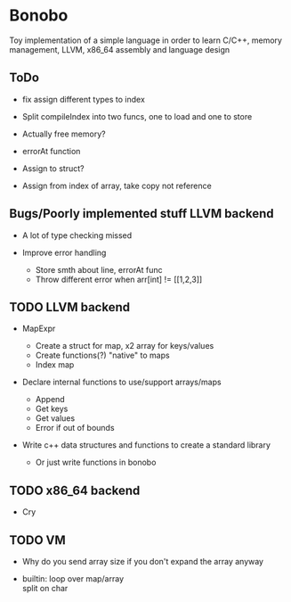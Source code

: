 # Bonobo

Toy implementation of a simple language in order to learn C/C++, memory management, LLVM, x86_64 assembly and language design

## ToDo

* fix assign different types to index

* Split compileIndex into two funcs, one to load and one to store

* Actually free memory?

* errorAt function

* Assign to struct?

* Assign from index of array, take copy not reference

## Bugs/Poorly implemented stuff LLVM backend

* A lot of type checking missed

* Improve error handling
    * Store smth about line, errorAt func
    * Throw different error when arr[int] != [[1,2,3]]

## TODO LLVM backend

* MapExpr
    * Create a struct for map, x2 array for keys/values
    * Create functions(?) "native" to maps
    * Index map 

* Declare internal functions to use/support arrays/maps
    * Append
    * Get keys
    * Get values
    * Error if out of bounds

* Write c++ data structures and functions to create a standard library
    * Or just write functions in bonobo

## TODO x86_64 backend

* Cry


## TODO VM 

* Why do you send array size if you don't expand the array anyway

* builtin:
    loop over map/array    
    split on char
